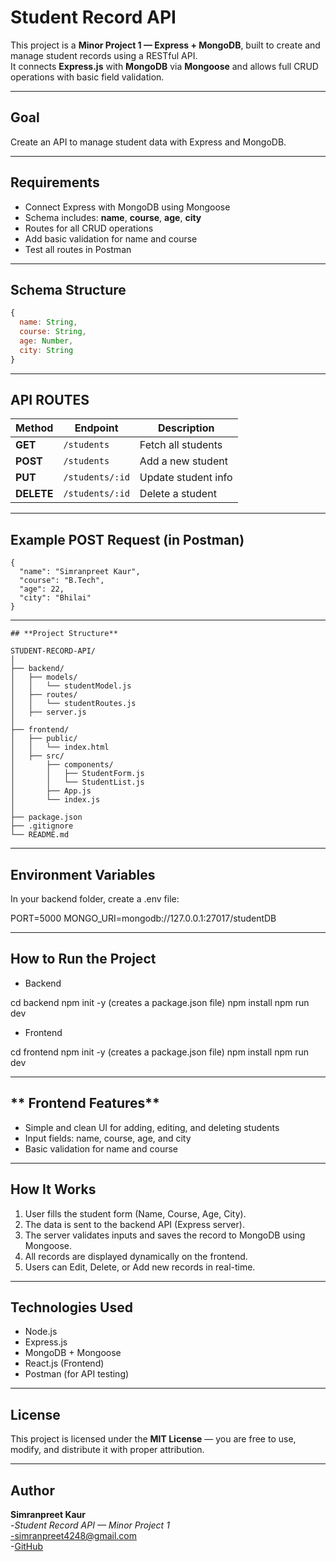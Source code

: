 # Student Record API

This project is a **Minor Project 1 — Express + MongoDB**, built to create and manage student records using a RESTful API.  
It connects **Express.js** with **MongoDB** via **Mongoose** and allows full CRUD operations with basic field validation.

---

## Goal

Create an API to manage student data with Express and MongoDB.

---

## Requirements

- Connect Express with MongoDB using Mongoose  
- Schema includes: **name**, **course**, **age**, **city**  
- Routes for all CRUD operations  
- Add basic validation for name and course  
- Test all routes in Postman  

---

## Schema Structure

```js
{
  name: String,
  course: String,
  age: Number,
  city: String
}
```
---

## **API ROUTES**

| Method     | Endpoint        | Description         |
| ---------- | --------------- | ------------------- |
| **GET**    | `/students`     | Fetch all students  |
| **POST**   | `/students`     | Add a new student   |
| **PUT**    | `/students/:id` | Update student info |
| **DELETE** | `/students/:id` | Delete a student    |

---

## **Example POST Request (in Postman)**
```
{
  "name": "Simranpreet Kaur",
  "course": "B.Tech",
  "age": 22,
  "city": "Bhilai"
}
```

---
```
## **Project Structure**

STUDENT-RECORD-API/
│
├── backend/
│   ├── models/
│   │   └── studentModel.js
│   ├── routes/
│   │   └── studentRoutes.js
│   ├── server.js
│
├── frontend/
│   ├── public/
│   │   └── index.html
│   ├── src/
│       ├── components/
│       │   ├── StudentForm.js
│       │   └── StudentList.js
│       ├── App.js
│       └── index.js
│
├── package.json
├── .gitignore
└── README.md
```
---

## **Environment Variables**

In your backend folder, create a .env file:

PORT=5000
MONGO_URI=mongodb://127.0.0.1:27017/studentDB

---

## **How to Run the Project**

- Backend

cd backend
npm init -y (creates a package.json file)
npm install
npm run dev

- Frontend

cd frontend
npm init -y (creates a package.json file)
npm install
npm run dev

---

## ** Frontend Features**

- Simple and clean UI for adding, editing, and deleting students
- Input fields: name, course, age, and city
- Basic validation for name and course

---

## **How It Works**

1. User fills the student form (Name, Course, Age, City).
2. The data is sent to the backend API (Express server).
3. The server validates inputs and saves the record to MongoDB using Mongoose.
4. All records are displayed dynamically on the frontend.
5. Users can Edit, Delete, or Add new records in real-time.

---

## **Technologies Used**

- Node.js
- Express.js
- MongoDB + Mongoose
- React.js (Frontend)
- Postman (for API testing)

---

## **License**

This project is licensed under the **MIT License** — you are free to use, modify, and distribute it with proper attribution.  

---

## **Author**

**Simranpreet Kaur**  
-*Student Record API — Minor Project 1*  
-simranpreet4248@gmail.com    
-[GitHub](https://github.com/Simran-210803)





